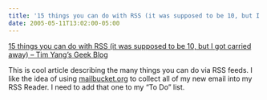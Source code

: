 ```yaml
---
title: '15 things you can do with RSS (it was supposed to be 10, but I got carried away) &#8211; Tim Yang&#8217;s Geek Blog'
date: 2005-05-11T13:02:00-05:00
---
```

[15 things you can do with RSS (it was supposed to be 10, but I got carried away) &#8211; Tim Yang&#8217;s Geek Blog](http://timyang.com/comments.php?id=630_0_1_0_C)

This is cool article describing the many things you can do via RSS feeds. I like the idea of using [mailbucket.org](http://www.mailbucket.org/) to collect all of my new email into my RSS Reader. I need to add that one to my &#8220;To Do&#8221; list.
